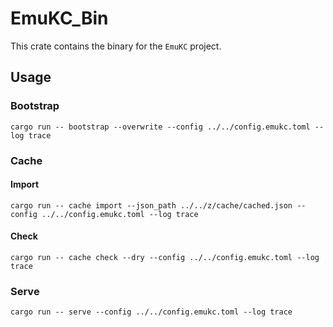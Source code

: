 # EmuKC_Bin

This crate contains the binary for the `EmuKC` project.

## Usage

### Bootstrap

```shell
cargo run -- bootstrap --overwrite --config ../../config.emukc.toml --log trace
```

### Cache

#### Import

```shell
cargo run -- cache import --json_path ../../z/cache/cached.json --config ../../config.emukc.toml --log trace
```

#### Check

```shell
cargo run -- cache check --dry --config ../../config.emukc.toml --log trace
```

### Serve

```shell
cargo run -- serve --config ../../config.emukc.toml --log trace
```
